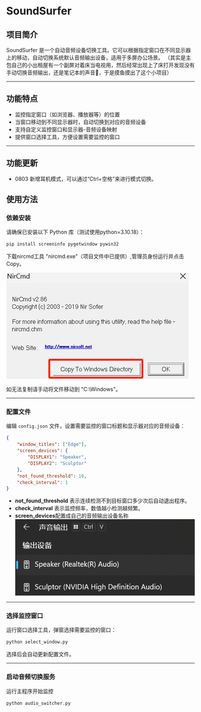 # SoundSurfer

## 项目简介
SoundSurfer 是一个自动音频设备切换工具。它可以根据指定窗口在不同显示器上的移动，自动切换系统默认音频输出设备，适用于多屏办公场景。
（其实是主包自己的小出租屋有一个副屏对着床当电视用，然后经常出现上了床打开发现没有手动切换音频输出，还是笔记本的声音🥲，于是摸鱼摸出了这个小项目）
****

## 功能特点
- 监控指定窗口（如浏览器、播放器等）的位置
- 当窗口移动到不同显示器时，自动切换到对应的音频设备
- 支持自定义监控窗口和显示器-音频设备映射
- 提供窗口选择工具，方便设置需要监控的窗口
****

## 功能更新
- 0803 新增耳机模式，可以通过“Ctrl+空格”来进行模式切换。

## 使用方法

### 依赖安装
请确保已安装以下 Python 库（测试使用python=3.10.18）：
```sh
pip install screeninfo pygetwindow pywin32
```
下载nircmd工具 "nircmd.exe"（项目文件中已提供）,管理员身份运行并点击Copy。

![alt text](png/1.png)

如无法复制请手动将文件移动到 "C:\Windows"。
****

### 配置文件
编辑 `config.json` 文件，设置需要监控的窗口标题和显示器对应的音频设备：
```json
{
    "window_titles": ["Edge"],
    "screen_devices": {
        "DISPLAY1": "Speaker",
        "DISPLAY2": "Sculptor"
    },
    "not_found_threshold": 10,
    "check_interval": 1
}
```
- **not_found_threshold** 表示连续检测不到目标窗口多少次后自动退出程序。
- **check_interval** 表示监控频率，数值越小检测越频繁。
- **screen_devices**配置成自己的音频输出设备名称
![alt text](png/2.png)

****

### 选择监控窗口
运行窗口选择工具，弹窗选择需要监控的窗口：
```sh
python select_window.py
```
选择后会自动更新配置文件。
****

### 启动音频切换服务
运行主程序开始监控
```sh
python audio_switcher.py
```